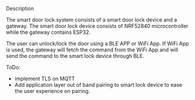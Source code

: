 Description

The smart door lock system consists of a smart door lock device
and a gateway. The smart door lock device consists of NRF52840
microcontroller while the gateway contains ESP32.

The user can unlock/lock the door using a BLE APP or WiFi App.
If WiFi App is used, the gateway will fetch the command from
the WiFi App and will send the command to the smart lock device
through BLE.

ToDo:
 - implement TLS on MQTT
 - Add application layer out of band pairing to smart lock device
   to ease the user experience on pairing.
